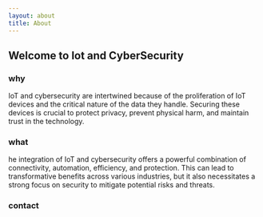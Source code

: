 ```yaml
---
layout: about
title: About
---
```


## Welcome to Iot and CyberSecurity

### why

IoT and cybersecurity are intertwined because of the proliferation of IoT devices and the critical nature of the data they handle. Securing these devices is crucial to protect privacy, prevent physical harm, and maintain trust in the technology.

### what

he integration of IoT and cybersecurity offers a powerful combination of connectivity, automation, efficiency, and protection. This can lead to transformative benefits across various industries, but it also necessitates a strong focus on security to mitigate potential risks and threats.

### contact


